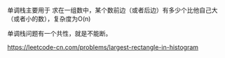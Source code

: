 单调栈主要用于 求在一组数中，某个数前边（或者后边）有多少个比他自己大（或者小的数），复杂度为O(n)

单调栈问题有一个共性，就是不能断。

https://leetcode-cn.com/problems/largest-rectangle-in-histogram